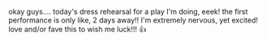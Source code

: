 okay guys.... today's dress rehearsal for a play I'm doing, eeek! the first performance is only like, 2 days away!!  I'm extremely nervous, yet excited! love and/or fave this to wish me luck!!! 👍